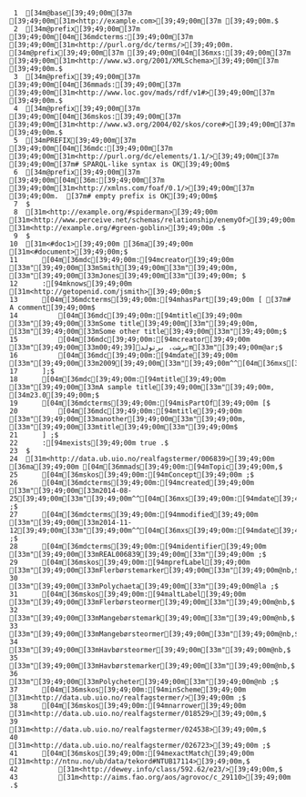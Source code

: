      1	[34m@base[39;49;00m[37m  [39;49;00m[31m<http://example.com>[39;49;00m[37m [39;49;00m.$
     2	[34m@prefix[39;49;00m[37m [39;49;00m[04m[36mdcterms:[39;49;00m[37m [39;49;00m[31m<http://purl.org/dc/terms/>[39;49;00m. [34m@prefix[39;49;00m[37m [39;49;00m[04m[36mxs:[39;49;00m[37m [39;49;00m[31m<http://www.w3.org/2001/XMLSchema>[39;49;00m[37m [39;49;00m.$
     3	[34m@prefix[39;49;00m[37m [39;49;00m[04m[36mmads:[39;49;00m[37m [39;49;00m[31m<http://www.loc.gov/mads/rdf/v1#>[39;49;00m[37m [39;49;00m.$
     4	[34m@prefix[39;49;00m[37m [39;49;00m[04m[36mskos:[39;49;00m[37m [39;49;00m[31m<http://www.w3.org/2004/02/skos/core#>[39;49;00m[37m [39;49;00m.$
     5	[34mPREFIX[39;49;00m[37m [39;49;00m[04m[36mdc:[39;49;00m[37m [39;49;00m[31m<http://purl.org/dc/elements/1.1/>[39;49;00m[37m  [39;49;00m[37m# SPARQL-like syntax is OK[39;49;00m$
     6	[34m@prefix[39;49;00m[37m [39;49;00m[04m[36m:[39;49;00m[37m [39;49;00m[31m<http://xmlns.com/foaf/0.1/>[39;49;00m[37m [39;49;00m.  [37m# empty prefix is OK[39;49;00m$
     7	$
     8	[31m<http://example.org/#spiderman>[39;49;00m [31m<http://www.perceive.net/schemas/relationship/enemyOf>[39;49;00m [31m<http://example.org/#green-goblin>[39;49;00m .$
     9	$
    10	[31m<#doc1>[39;49;00m [36ma[39;49;00m [31m<#document>[39;49;00m;$
    11		[04m[36mdc[39;49;00m:[94mcreator[39;49;00m [33m"[39;49;00m[33mSmith[39;49;00m[33m"[39;49;00m, [33m"[39;49;00m[33mJones[39;49;00m[33m"[39;49;00m; $
    12		:[94mknows[39;49;00m [31m<http://getopenid.com/jsmith>[39;49;00m;$
    13		[04m[36mdcterms[39;49;00m:[94mhasPart[39;49;00m [ [37m# A comment[39;49;00m$
    14			[04m[36mdc[39;49;00m:[94mtitle[39;49;00m [33m"[39;49;00m[33mSome title[39;49;00m[33m"[39;49;00m, [33m"[39;49;00m[33mSome other title[39;49;00m[33m"[39;49;00m;$
    15			[04m[36mdc[39;49;00m:[94mcreator[39;49;00m [33m"[39;49;00m[33mبرشت، برتولد[39;49;00m[33m"[39;49;00m@ar;$
    16			[04m[36mdc[39;49;00m:[94mdate[39;49;00m [33m"[39;49;00m[33m2009[39;49;00m[33m"[39;49;00m^^[04m[36mxs[39;49;00m:[94mdate[39;49;00m$
    17		];$
    18		[04m[36mdc[39;49;00m:[94mtitle[39;49;00m [33m"[39;49;00m[33mA sample title[39;49;00m[33m"[39;49;00m, [34m23.0[39;49;00m;$
    19		[04m[36mdcterms[39;49;00m:[94misPartOf[39;49;00m [$
    20			[04m[36mdc[39;49;00m:[94mtitle[39;49;00m [33m"[39;49;00m[33manother[39;49;00m[33m"[39;49;00m, [33m"[39;49;00m[33mtitle[39;49;00m[33m"[39;49;00m$
    21		] ;$
    22		:[94mexists[39;49;00m true .$
    23	$
    24	[31m<http://data.ub.uio.no/realfagstermer/006839>[39;49;00m [36ma[39;49;00m [04m[36mmads[39;49;00m:[94mTopic[39;49;00m,$
    25	    [04m[36mskos[39;49;00m:[94mConcept[39;49;00m ;$
    26	    [04m[36mdcterms[39;49;00m:[94mcreated[39;49;00m [33m"[39;49;00m[33m2014-08-25[39;49;00m[33m"[39;49;00m^^[04m[36mxs[39;49;00m:[94mdate[39;49;00m ;$
    27	    [04m[36mdcterms[39;49;00m:[94mmodified[39;49;00m [33m"[39;49;00m[33m2014-11-12[39;49;00m[33m"[39;49;00m^^[04m[36mxs[39;49;00m:[94mdate[39;49;00m ;$
    28	    [04m[36mdcterms[39;49;00m:[94midentifier[39;49;00m [33m"[39;49;00m[33mREAL006839[39;49;00m[33m"[39;49;00m ;$
    29	    [04m[36mskos[39;49;00m:[94mprefLabel[39;49;00m [33m"[39;49;00m[33mFlerbørstemarker[39;49;00m[33m"[39;49;00m@nb,$
    30	        [33m"[39;49;00m[33mPolychaeta[39;49;00m[33m"[39;49;00m@la ;$
    31	    [04m[36mskos[39;49;00m:[94maltLabel[39;49;00m [33m"[39;49;00m[33mFlerbørsteormer[39;49;00m[33m"[39;49;00m@nb,$
    32	        [33m"[39;49;00m[33mMangebørstemark[39;49;00m[33m"[39;49;00m@nb,$
    33	        [33m"[39;49;00m[33mMangebørsteormer[39;49;00m[33m"[39;49;00m@nb,$
    34	        [33m"[39;49;00m[33mHavbørsteormer[39;49;00m[33m"[39;49;00m@nb,$
    35	        [33m"[39;49;00m[33mHavbørstemarker[39;49;00m[33m"[39;49;00m@nb,$
    36	        [33m"[39;49;00m[33mPolycheter[39;49;00m[33m"[39;49;00m@nb ;$
    37	    [04m[36mskos[39;49;00m:[94minScheme[39;49;00m [31m<http://data.ub.uio.no/realfagstermer/>[39;49;00m ;$
    38	    [04m[36mskos[39;49;00m:[94mnarrower[39;49;00m [31m<http://data.ub.uio.no/realfagstermer/018529>[39;49;00m,$
    39	        [31m<http://data.ub.uio.no/realfagstermer/024538>[39;49;00m,$
    40	        [31m<http://data.ub.uio.no/realfagstermer/026723>[39;49;00m ;$
    41	    [04m[36mskos[39;49;00m:[94mexactMatch[39;49;00m [31m<http://ntnu.no/ub/data/tekord#NTUB17114>[39;49;00m,$
    42	        [31m<http://dewey.info/class/592.62/e23/>[39;49;00m,$
    43	        [31m<http://aims.fao.org/aos/agrovoc/c_29110>[39;49;00m .$
